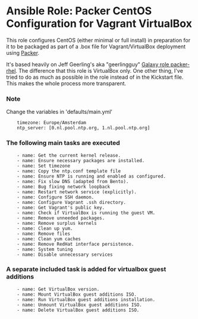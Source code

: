 # Ansible Role: Packer CentOS Configuration for Vagrant VirtualBox

This role configures CentOS (either minimal or full install) in preparation for it to be packaged as part of a .box file for Vagrant/VirtualBox deployment using [Packer](http://www.packer.io/).

It's based heavily on Jeff Geerling's aka "geerlingguy" [Galaxy role packer-rhel](https://galaxy.ansible.com/geerlingguy/packer-rhel/). The difference that this role is VirtualBox only. One other thing, I've tried to do as much as possible in the role instead of in the Kickstart file. This makes the whole process more transparent.

### Note
Change the variables in 'defaults/main.yml'
```
    timezone: Europe/Amsterdam
    ntp_server: [0.nl.pool.ntp.org, 1.nl.pool.ntp.org]
```

### The following main tasks are executed
```
    - name: Get the current kernel release.
    - name: Ensure necessary packages are installed.
    - name: Set timezone
    - name: Copy the ntp.conf template file
    - name: Ensure NTP is running and enabled as configured.
    - name: Fix slow DNS (adapted from Bento).
    - name: Bug fixing network loopback
    - name: Restart network service (explicitly).
    - name: Configure SSH daemon.
    - name: Configure Vagrant .ssh directory.
    - name: Get Vagrant's public key.
    - name: Check if VirtualBox is running the guest VM.
    - name: Remove unneeded packages.
    - name: Remove surplus kernels
    - name: Clean up yum.
    - name: Remove files
    - name: Clean yum caches
    - name: Remove RedHat interface persistence.
    - name: System tuning
    - name: Disable unnecessary services
```

### A separate included task is added for virtualbox guest additions
```
    - name: Get VirtualBox version.
    - name: Mount VirtualBox guest additions ISO.
    - name: Run VirtualBox guest additions installation.
    - name: Unmount VirtualBox guest additions ISO.
    - name: Delete VirtualBox guest additions ISO.
```
